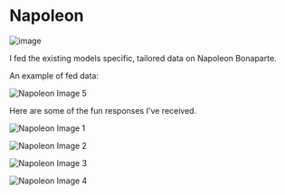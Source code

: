 # Napoleon

![image](https://github.com/user-attachments/assets/10b1dc14-dfea-48e7-abad-d7707bc1849e)

I fed the existing models specific, tailored data on Napoleon Bonaparte.

An example of fed data:

![Napoleon Image 5](https://i.imgur.com/ZcAgPqv.jpg)

Here are some of the fun responses I've received.

![Napoleon Image 1](https://i.imgur.com/yZZNdSe.jpg)

![Napoleon Image 2](https://i.imgur.com/kRtASsr.jpg)

![Napoleon Image 3](https://i.imgur.com/S365uvh.jpg)

![Napoleon Image 4](https://i.imgur.com/IOTya3x.jpg)



